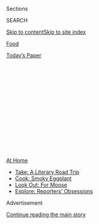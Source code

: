 <div id="app">

<div>

<div>

<div>

<div class="NYTAppHideMasthead css-1q2w90k e1suatyy0">

<div class="section css-ui9rw0 e1suatyy2">

<div class="css-eph4ug er09x8g0">

<div class="css-6n7j50">

</div>

<span class="css-1dv1kvn">Sections</span>

<div class="css-10488qs">

<span class="css-1dv1kvn">SEARCH</span>

</div>

[Skip to content](#site-content)[Skip to site
index](#site-index)

</div>

<div id="masthead-section-label" class="css-1wr3we4 eaxe0e00">

[Food](https://www.nytimes3xbfgragh.onion/section/food)

</div>

<div class="css-10698na e1huz5gh0">

</div>

</div>

<div id="masthead-bar-one" class="section hasLinks css-15hmgas e1csuq9d3">

<div class="css-uqyvli e1csuq9d0">

</div>

<div class="css-1uqjmks e1csuq9d1">

</div>

<div class="css-9e9ivx">

[](https://myaccount.nytimes3xbfgragh.onion/auth/login?response_type=cookie&client_id=vi)

</div>

<div class="css-1bvtpon e1csuq9d2">

[Today’s
Paper](https://www.nytimes3xbfgragh.onion/section/todayspaper)

</div>

</div>

</div>

</div>

<div data-aria-hidden="false">

<div id="site-content" data-role="main">

<div>

<div class="css-1aor85t" style="opacity:0.000000001;z-index:-1;visibility:hidden">

<div class="css-1hqnpie">

<div class="css-epjblv">

<span class="css-17xtcya">[Food](/section/food)</span><span class="css-x15j1o">|</span><span class="css-fwqvlz">The
Pandemic Could End the Age of Midpriced
Dining</span>

</div>

<div class="css-k008qs">

<div class="css-1iwv8en">

<span class="css-18z7m18"></span>

<div>

</div>

</div>

<span class="css-1n6z4y">https://nyti.ms/2X2pbqb</span>

<div class="css-1705lsu">

<div class="css-4xjgmj">

<div class="css-4skfbu" data-role="toolbar" data-aria-label="Social Media Share buttons, Save button, and Comments Panel with current comment count" data-testid="share-tools">

  - 
  - 
  - 
  - 
    
    <div class="css-6n7j50">
    
    </div>

  - 
  - 

</div>

</div>

</div>

</div>

</div>

</div>

<div id="NYT_TOP_BANNER_REGION" class="css-13pd83m">

<div>

<div id="maps-athome-menu" class="section interactive-content interactive-size-medium css-1edisqu">

<div class="css-17ih8de interactive-body">

<div class="at-home-nav__innerContainer">

<div class="at-home-nav__title">

[At
Home](https://www.nytimes3xbfgragh.onion/spotlight/at-home?action=click&pgtype=Article&state=default&region=TOP_BANNER&context=at_home_menu)

</div>

  - [Take: A Literary Road
    Trip](https://www.nytimes3xbfgragh.onion/2020/07/28/books/time-for-a-literary-road-trip.html?action=click&pgtype=Article&state=default&region=TOP_BANNER&context=at_home_menu)
  - [Cook: Smoky
    Eggplant](https://www.nytimes3xbfgragh.onion/2020/07/29/magazine/bored-with-your-home-cooking-some-smoky-eggplant-will-fix-that.html?action=click&pgtype=Article&state=default&region=TOP_BANNER&context=at_home_menu)
  - [Look Out: For
    Moose](https://www.nytimes3xbfgragh.onion/2020/07/27/travel/moose-michigan-isle-royale.html?action=click&pgtype=Article&state=default&region=TOP_BANNER&context=at_home_menu)
  - [Explore: Reporters’
    Obsessions](https://www.nytimes3xbfgragh.onion/interactive/2020/at-home/even-more-reporters-editors-diaries-lists-recommendations.html?action=click&pgtype=Article&state=default&region=TOP_BANNER&context=at_home_menu)

</div>

</div>

</div>

</div>

</div>

<div id="top-wrapper" class="css-1sy8kpn">

<div id="top-slug" class="css-l9onyx">

Advertisement

</div>

[Continue reading the main
story](#after-top)

<div class="ad top-wrapper" style="text-align:center;height:100%;display:block;min-height:250px">

<div id="top" class="place-ad" data-position="top" data-size-key="top">

</div>

</div>

<div id="after-top">

</div>

</div>

<div>

<div id="sponsor-wrapper" class="css-1hyfx7x">

<div id="sponsor-slug" class="css-19vbshk">

Supported by

</div>

[Continue reading the main
story](#after-sponsor)

<div id="sponsor" class="ad sponsor-wrapper" style="text-align:center;height:100%;display:block">

</div>

<div id="after-sponsor">

</div>

</div>

<div class="css-186x18t">

Critic’s Notebook

</div>

<div class="css-1vkm6nb ehdk2mb0">

# The Pandemic Could End the Age of Midpriced Dining

</div>

When Melbourne restaurants reopened after lockdown, owners got creative,
and dinner got far more expensive.

<div class="css-79elbk" data-testid="photoviewer-wrapper">

<div class="css-z3e15g" data-testid="photoviewer-wrapper-hidden">

</div>

<div class="css-1a48zt4 ehw59r15" data-testid="photoviewer-children">

![<span class="css-16f3y1r e13ogyst0" data-aria-hidden="true">Victor
Liong in front of his restaurant Lee Ho Fook, on AC/DC Lane in
Melbourne’s city
center.</span><span class="css-cnj6d5 e1z0qqy90" itemprop="copyrightHolder"><span class="css-1ly73wi e1tej78p0">Credit...</span><span><span>Kristoffer
Paulsen for The New York
Times</span></span></span>](https://static01.graylady3jvrrxbe.onion/images/2020/07/29/dining/28fare1/merlin_174758739_a4877efc-01ca-4572-83a6-9213dc8aab01-articleLarge.jpg?quality=75&auto=webp&disable=upscale)

</div>

</div>

<div class="css-18e8msd">

<div class="css-vp77d3 epjyd6m0">

<div class="css-1baulvz">

By <span class="css-1baulvz last-byline" itemprop="name">Besha
Rodell</span>

</div>

</div>

  - 
    
    <div class="css-ld3wwf e16638kd2">
    
    July 28,
    2020
    
    </div>

  - 
    
    <div class="css-4xjgmj">
    
    <div class="css-d8bdto" data-role="toolbar" data-aria-label="Social Media Share buttons, Save button, and Comments Panel with current comment count" data-testid="share-tools">
    
      - 
      - 
      - 
      - 
        
        <div class="css-6n7j50">
        
        </div>
    
      - 
      - 
    
    </div>
    
    </div>

</div>

</div>

<div class="section meteredContent css-1r7ky0e" name="articleBody" itemprop="articleBody">

<div class="css-1fanzo5 StoryBodyCompanionColumn">

<div class="css-53u6y8">

MELBOURNE, Australia — When Victor Liong reopened his restaurant on
AC/DC Lane in Melbourne’s city center in June, after months of a
coronavirus shutdown order, he carefully considered his options.

Since its opening in 2013, [Lee Ho Fook](https://www.leehofook.com.au/)
had been a restaurant that could cater to just about any occasion. You
could stop in at the small bar tucked into the ground floor for chicken
cracklings and a cocktail. Or you could head upstairs to the dining
room, where your options ran from modern Chinese small plates to a grand
feast of a whole roast duck served with a star anise and cinnamon sauce.

But with government distancing restrictions and a precarious financial
situation, the calculation of doing business was not the same as it had
been before the pandemic. In fact, the closing compelled Mr. Liong to
reassess everything.

</div>

</div>

<div class="css-1fanzo5 StoryBodyCompanionColumn">

<div class="css-53u6y8">

What he landed on was totally different from the casual excellence for
which he’d been known. While still offering a robust to-go menu of
fan-favorite dishes, Lee Ho Fook became a tasting-menu restaurant where
the price of admission is $160 per person.

</div>

</div>

<div class="css-79elbk" data-testid="photoviewer-wrapper">

<div class="css-z3e15g" data-testid="photoviewer-wrapper-hidden">

</div>

<div class="css-1a48zt4 ehw59r15" data-testid="photoviewer-children">

![<span class="css-16f3y1r e13ogyst0" data-aria-hidden="true">Noodles
dressed in housemade XO sauce and topped with a glistening, raw scarlet
prawn and its roe at Lee Ho
Fook.</span><span class="css-cnj6d5 e1z0qqy90" itemprop="copyrightHolder"><span class="css-1ly73wi e1tej78p0">Credit...</span><span>Kristoffer
Paulsen for The New York
Times</span></span>](https://static01.graylady3jvrrxbe.onion/images/2020/07/29/dining/28fare2/merlin_174758766_aaa94772-6acd-4667-8022-48838fc34167-articleLarge.jpg?quality=75&auto=webp&disable=upscale)

</div>

</div>

<div class="css-1fanzo5 StoryBodyCompanionColumn">

<div class="css-53u6y8">

“The mechanics of a tasting menu ensures a financial position that we
can plan for,” Mr. Liong wrote in an email. “I never wanted to create
such a restaurant, but I feel the previous model wasn’t exactly a
winning model.”

Mr. Liong is [not
alone](https://www.nytimes3xbfgragh.onion/2020/07/28/dining/ever-chicago-restaurant-coronavirus.html)
in his belief that this is the most viable way forward. Restaurant
owners are desperately looking for a lifeline amid the limitations of
takeout, delivery and spaced-out tables.

It was not long ago that eating out in a nice restaurant was widely
derided as a pompous activity of the very wealthy. I absorbed this
through pop culture, like the cartoons in my parents’ copies of The New
Yorker, where the waiter and tablecloth provided immediate,
class-conscious context. Back then, good food made by well-known chefs
was expensive, available only to those with plenty of disposable income.
It was considered inherently elitist.

People can, and do, debate endlessly about which factors over the last
two decades have given restaurants their global cultural relevance,
morphing from an indulgence for the rich into a shared obsession across
many demographics. I’d argue that the advent of casual, creative,
high-quality dining is what brought more food fanatics into the fold.

</div>

</div>

<div class="css-1fanzo5 StoryBodyCompanionColumn">

<div class="css-53u6y8">

But even prepandemic, restaurants like Lee Ho Fook were only just
scraping by. Profit margins were minuscule; any small disaster could
sabotage years of work and a lifetime of literal and creative capital.

Melbourne’s food scene thrives primarily thanks to the casual gastronomy
found in its cafes, pubs and [wine
bars](https://www.nytimes3xbfgragh.onion/2019/10/30/dining/melbourne-wine-bars-restaurants.html).
But I saw a distinct trend in the opposite direction as the restaurant
industry emerged battered from months of closings. And this wealthy,
creative, diverse city — with access to all kinds of fresh food — could
be a bellwether for other cities around the world.

Melbourne had only a few glorious weeks of eating out before rising
coronavirus numbers put the city [back into lockdown on
July 8](https://www.nytimes3xbfgragh.onion/2020/07/10/world/australia/melbourne-lockdown.html),
forcing restaurants and bars to return to to-go service or close
altogether. Australia’s virus numbers are still relatively tiny,
everyone has access to testing and health care, and the latest shutdown
orders came after a record number of cases were detected on one day: 191
in a state of 6.3 million
people.

</div>

</div>

<div class="css-79elbk" data-testid="photoviewer-wrapper">

<div class="css-z3e15g" data-testid="photoviewer-wrapper-hidden">

</div>

<div class="css-1a48zt4 ehw59r15" data-testid="photoviewer-children">

<div class="css-1xdhyk6 erfvjey0">

<span class="css-1ly73wi e1tej78p0">Image</span>

<div class="css-zjzyr8">

<div data-testid="lazyimage-container" style="height:257.77777777777777px">

</div>

</div>

</div>

<span class="css-16f3y1r e13ogyst0" data-aria-hidden="true">Hot-and-sour
Murray cod with green tea, fermented chile and herbs at Lee Ho
Fook.</span><span class="css-cnj6d5 e1z0qqy90" itemprop="copyrightHolder"><span class="css-1ly73wi e1tej78p0">Credit...</span><span>Kristoffer
Paulsen for The New York Times</span></span>

</div>

</div>

<div class="css-1fanzo5 StoryBodyCompanionColumn">

<div class="css-53u6y8">

During the weeks between lockdowns, dining out here looked and felt very
different from its pre-coronavirus incarnation. And it was far more
expensive.

I ate out voraciously and often, reveling in food I didn’t have to cook,
dishes I didn’t have to wash and the friendly faces of people I hadn’t
been cooped up with for months on end.

I have to admit that I wasn’t prepared for the meal I ate at Lee Ho Fook
during our brief and wonderful respite from lockdown. My husband and I
booked a table without knowing about the change in format, and what was
meant to be a low-key Wednesday night dinner ended up costing us over
$400.

</div>

</div>

<div class="css-79elbk" data-testid="photoviewer-wrapper">

<div class="css-z3e15g" data-testid="photoviewer-wrapper-hidden">

</div>

<div class="css-1a48zt4 ehw59r15" data-testid="photoviewer-children">

<div class="css-1xdhyk6 erfvjey0">

<span class="css-1ly73wi e1tej78p0">Image</span>

<div class="css-zjzyr8">

<div data-testid="lazyimage-container" style="height:257.77777777777777px">

</div>

</div>

</div>

<span class="css-16f3y1r e13ogyst0" data-aria-hidden="true">Dry-aged
slow-roasted duck as part of Lee Ho Fook’s $160-per-person tasting
menu.</span><span class="css-cnj6d5 e1z0qqy90" itemprop="copyrightHolder"><span class="css-1ly73wi e1tej78p0">Credit...</span><span>Kristoffer
Paulsen for The New York Times</span></span>

</div>

</div>

<div class="css-1fanzo5 StoryBodyCompanionColumn">

<div class="css-53u6y8">

It was also one of the best meals I’ve eaten in Melbourne. It showcased
Mr. Liong’s talent in a way I’d been unable to grasp when he ran a much
more casual restaurant. The pacing was beautiful, the progression of
dishes flawless.

Now that we’re back in lockdown, my memories of that meal are helping me
get through: noodles dressed in housemade XO sauce topped with a
glistening, raw scarlet prawn and its roe; hot-and-sour Murray cod with
fermented chile and drifts of herbs; a few slices of dry-aged
slow-roasted duck with taro and caramelized onion soy rice. It was
perfect.

Mr. Liong’s team even sent us home with a tiny gift bag, as is often the
custom in expensive tasting-menu restaurants, with spiced macadamia nuts
and a small bottle of bespoke hand
sanitizer.

</div>

</div>

<div class="css-79elbk" data-testid="photoviewer-wrapper">

<div class="css-z3e15g" data-testid="photoviewer-wrapper-hidden">

</div>

<div class="css-1a48zt4 ehw59r15" data-testid="photoviewer-children">

<div class="css-1xdhyk6 erfvjey0">

<span class="css-1ly73wi e1tej78p0">Image</span>

<div class="css-zjzyr8">

<div data-testid="lazyimage-container" style="height:277.1111111111111px">

</div>

</div>

</div>

<span class="css-16f3y1r e13ogyst0" data-aria-hidden="true">The gift bag
sent home with guests included spiced macadamia nuts and a bottle of
hand
sanitizer.</span><span class="css-cnj6d5 e1z0qqy90" itemprop="copyrightHolder"><span class="css-1ly73wi e1tej78p0">Credit...</span><span>Kristoffer
Paulsen for The New York Times</span></span>

</div>

</div>

<div class="css-1fanzo5 StoryBodyCompanionColumn">

<div class="css-53u6y8">

At a favorite neighborhood wine bar, [Little
Andorra](https://littleandorra.com.au/), where I once would stop by the
bar for a glass of Croatian wine and a plate of cured kingfish with
smoked butter and basil, I now had to book and pay in advance for a
full-course meal. At $60 per person for five courses and bread (wine was
extra), it was an absolute bargain, but this visit fulfilled a vastly
different role in my social and financial life than Little Andorra has
in the past.

At the cocktail bar [Black Pearl](https://www.blackpearlbar.com.au/),
the upstairs room was transformed on Saturday nights to accommodate
sit-down diners. I paid $120 in advance for a fantastic meal cooked by
the owners of [Tipo 00](https://www.tipo00.com.au/), one of the city’s
best Italian restaurants, along with an included series of spritzes made
by the Black Pearl team.

</div>

</div>

<div class="css-1fanzo5 StoryBodyCompanionColumn">

<div class="css-53u6y8">

It was a lovely example of the adaptability and creativity of the
industry — a night that guaranteed social-distancing measures and
provided a far more predictable stream of revenue than either business
might achieve otherwise.

I’ve been thinking a lot about [a recent article in Good Food by the
Australian chef Adam
Liaw](https://www.goodfood.com.au/eat-out/news/adam-liaws-forecast-for-fine-dining-in-the-future-20200603-h1oibb),
which foresees a future of dining that is built on this type of
collaboration and added value. It’s already happening here:
[Attica](https://www.attica.com.au/), Melbourne’s most famous
restaurant, has turned into a bakery, home-delivery service, soup
kitchen and T-shirt company, among other things.

But the fictional guest in Mr. Liaw’s article — who buys tickets to a
prepaid dinner, adds takeout specialty products to his bill, orders food
packages for family members and pays for future dinner reservations —
spends somewhere in the vicinity of $1,000 in one night. Are there
enough diners with that kind of disposable income to support an industry
built on high prices?

Restaurants around the world are facing multiple reckonings: how to
remain open in the most economically challenging era of our lifetime;
how to support and protect workers who are often among the most
vulnerable in a society; how to move forward with a business model that
actually makes sense.

In Melbourne, at least, I’m seeing more and more owners decide that food
should be served either quickly and casually and cheaply, or in a format
that is lengthy and expensive. The middle ground is falling away.

Perhaps the dream of excellent midpriced dining was just that, a dream.

</div>

</div>

<div>

</div>

<div class="css-1fanzo5 StoryBodyCompanionColumn">

<div class="css-53u6y8">

*Follow* [*NYT Food on Twitter*](https://twitter.com/nytfood) *and*
[*NYT Cooking on Instagram*](https://www.instagram.com/nytcooking/)*,*
[*Facebook*](https://www.facebookcorewwwi.onion/nytcooking/)*,*
[*YouTube*](https://www.youtube.com/nytcooking) *and*
[*Pinterest*](https://www.pinterest.com/nytcooking/)*.* [*Get regular
updates from NYT Cooking, with recipe suggestions, cooking tips and
shopping
advice*](https://www.nytimes3xbfgragh.onion/newsletters/cooking)*.*

</div>

</div>

</div>

<div>

</div>

<div>

</div>

<div>

</div>

<div>

<div id="bottom-wrapper" class="css-1ede5it">

<div id="bottom-slug" class="css-l9onyx">

Advertisement

</div>

[Continue reading the main
story](#after-bottom)

<div id="bottom" class="ad bottom-wrapper" style="text-align:center;height:100%;display:block;min-height:90px">

</div>

<div id="after-bottom">

</div>

</div>

</div>

</div>

</div>

## Site Index

<div>

</div>

## Site Information Navigation

  - [© <span>2020</span> <span>The New York Times
    Company</span>](https://help.nytimes3xbfgragh.onion/hc/en-us/articles/115014792127-Copyright-notice)

<!-- end list -->

  - [NYTCo](https://www.nytco.com/)
  - [Contact
    Us](https://help.nytimes3xbfgragh.onion/hc/en-us/articles/115015385887-Contact-Us)
  - [Work with us](https://www.nytco.com/careers/)
  - [Advertise](https://nytmediakit.com/)
  - [T Brand Studio](http://www.tbrandstudio.com/)
  - [Your Ad
    Choices](https://www.nytimes3xbfgragh.onion/privacy/cookie-policy#how-do-i-manage-trackers)
  - [Privacy](https://www.nytimes3xbfgragh.onion/privacy)
  - [Terms of
    Service](https://help.nytimes3xbfgragh.onion/hc/en-us/articles/115014893428-Terms-of-service)
  - [Terms of
    Sale](https://help.nytimes3xbfgragh.onion/hc/en-us/articles/115014893968-Terms-of-sale)
  - [Site
    Map](https://spiderbites.nytimes3xbfgragh.onion)
  - [Help](https://help.nytimes3xbfgragh.onion/hc/en-us)
  - [Subscriptions](https://www.nytimes3xbfgragh.onion/subscription?campaignId=37WXW)

</div>

</div>

</div>

</div>
